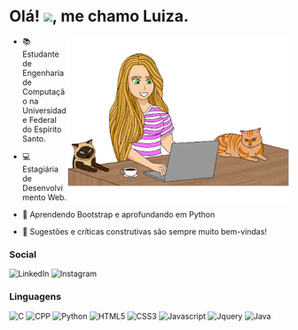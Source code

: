 <h1 align="left">
   Olá! <img src="https://raw.githubusercontent.com/kaueMarques/kaueMarques/master/hi.gif" width="30px">, me chamo Luiza.
</h1>

<p align="left">
   
<img src="luiza-editado-2.png" min-width="400px" max-width="400px" width="400px" align="right">
 
 - 📚 Estudante de Engenharia de Computação na Universidade Federal do Espírito Santo.

 - 💻 Estagiária de Desenvolvimento Web.

 - 🌱 Aprendendo Bootstrap e aprofundando em Python

 - 💬 Sugestões e críticas construtivas são sempre muito bem-vindas!
   
 </p>
 
<h3 align="left"> 
   Social
</h3>

 ![LinkedIn](https://img.shields.io/badge/LinkedIn-f053fd?style=for-the-badge&logo=linkedin&logoColor=white)
 ![Instagram](https://img.shields.io/badge/Instagram-f053fd?style=for-the-badge&logo=instagram&logoColor=white)

<h3 align="left">
   Linguagens
</h3>

 ![C](https://img.shields.io/badge/C-f053fd?style=for-the-badge&logo=c&logoColor=white)
 ![CPP](https://img.shields.io/badge/C%2B%2B-f053fd?style=for-the-badge&logo=c%2B%2B&logoColor=white)
 ![Python](https://img.shields.io/badge/Python-f053fd?style=for-the-badge&logo=python&logoColor=white)
 ![HTML5](https://img.shields.io/badge/HTML5-f053fd?style=for-the-badge&logo=html5&logoColor=white)
 ![CSS3](https://img.shields.io/badge/CSS3-f053fd?style=for-the-badge&logo=css3&logoColor=white)
 ![Javascript](https://img.shields.io/badge/JavaScript-f053fd?style=for-the-badge&logo=javascript&logoColor=white)
 ![Jquery](https://img.shields.io/badge/jQuery-f053fd?style=for-the-badge&logo=jquery&logoColor=white)
 ![Java](https://img.shields.io/badge/Java-f053fd?style=for-the-badge&logo=java&logoColor=white)
